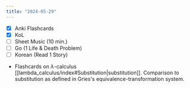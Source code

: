 ```yaml
---
title: "2024-05-29"
---
```


- [x] Anki Flashcards
- [x] KoL
- [ ] Sheet Music (10 min.)
- [ ] Go (1 Life & Death Problem)
- [ ] Korean (Read 1 Story)

* Flashcards on $\lambda$-calculus [[lambda_calculus/index#Substitution|substitution]]. Comparison to substitution as defined in Gries's equivalence-transformation system.